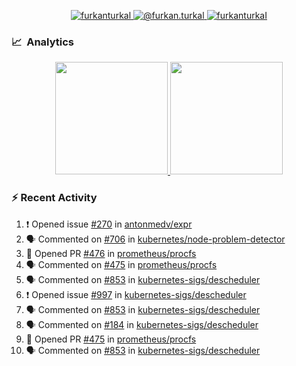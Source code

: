 <p align="center">
  <a href="https://linkedin.com/in/furkanturkal" target="blank">
    <img src="https://img.shields.io/badge/linkedin-%230077B5.svg?&style=for-the-badge&logo=linkedin&logoColor=white" alt="furkanturkal" />
  </a>
  <a href="https://medium.com/@furkan.turkal" target="blank">
    <img src="https://img.shields.io/badge/medium-%2312100E.svg?&style=for-the-badge&logo=medium&logoColor=white" alt="@furkan.turkal" />
  </a>
  <a href="https://twitter.com/furkanturkaI" target="blank">
    <img src="https://img.shields.io/badge/Twitter-1DA1F2?style=for-the-badge&logo=twitter&logoColor=white" alt="furkanturkaI" />
  </a>
</p>

### 📈 &nbsp;Analytics

<p align="center">
  <a href="https://coderstats.net/github/#Dentrax">
    <img height="180em" src="https://github-readme-stats-eight-theta.vercel.app/api?username=Dentrax&show_icons=true&theme=algolia&include_all_commits=true&count_private=true&line_height=26"/>
    <img height="180em" src="https://github-readme-stats-eight-theta.vercel.app/api/top-langs/?username=Dentrax&layout=compact&langs_count=8&theme=algolia&line_height=26"/>
  </a>
</p>

### :zap: Recent Activity

<!--START_SECTION:activity-->
1. ❗️ Opened issue [#270](https://github.com/antonmedv/expr/issues/270) in [antonmedv/expr](https://github.com/antonmedv/expr)
2. 🗣 Commented on [#706](https://github.com/kubernetes/node-problem-detector/issues/706) in [kubernetes/node-problem-detector](https://github.com/kubernetes/node-problem-detector)
3. 💪 Opened PR [#476](https://github.com/prometheus/procfs/pull/476) in [prometheus/procfs](https://github.com/prometheus/procfs)
4. 🗣 Commented on [#475](https://github.com/prometheus/procfs/issues/475) in [prometheus/procfs](https://github.com/prometheus/procfs)
5. 🗣 Commented on [#853](https://github.com/kubernetes-sigs/descheduler/issues/853) in [kubernetes-sigs/descheduler](https://github.com/kubernetes-sigs/descheduler)
6. ❗️ Opened issue [#997](https://github.com/kubernetes-sigs/descheduler/issues/997) in [kubernetes-sigs/descheduler](https://github.com/kubernetes-sigs/descheduler)
7. 🗣 Commented on [#853](https://github.com/kubernetes-sigs/descheduler/issues/853) in [kubernetes-sigs/descheduler](https://github.com/kubernetes-sigs/descheduler)
8. 🗣 Commented on [#184](https://github.com/kubernetes-sigs/descheduler/issues/184) in [kubernetes-sigs/descheduler](https://github.com/kubernetes-sigs/descheduler)
9. 💪 Opened PR [#475](https://github.com/prometheus/procfs/pull/475) in [prometheus/procfs](https://github.com/prometheus/procfs)
10. 🗣 Commented on [#853](https://github.com/kubernetes-sigs/descheduler/issues/853) in [kubernetes-sigs/descheduler](https://github.com/kubernetes-sigs/descheduler)
<!--END_SECTION:activity-->
